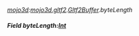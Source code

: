 _[mojo3d](../../modules/mojo3d/mojo3d-module.md):[mojo3d.gltf2](../../modules/mojo3d/mojo3d-gltf2.md).[Gltf2Buffer](../../modules/mojo3d/mojo3d-gltf2-gltf2buffer.md).byteLength_
##### Field byteLength:[Int](../../modules/wonkey/wonkey-types-int.md)
